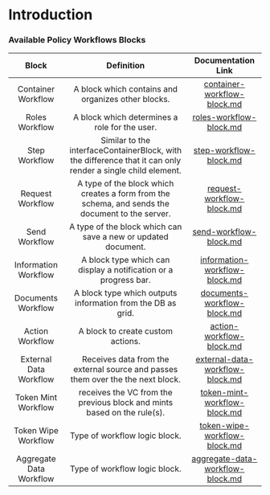 # Introduction

### Available Policy Workflows Blocks

|          Block          |                                                  Definition                                                 |                               Documentation Link                               |
| :---------------------: | :---------------------------------------------------------------------------------------------------------: | :----------------------------------------------------------------------------: |
|    Container Workflow   |                              A block which contains and organizes other blocks.                             |      [container-workflow-block.md](container-workflow-block.md "mention")      |
|      Roles Workflow     |                                A block which determines a role for the user.                                |          [roles-workflow-block.md](roles-workflow-block.md "mention")          |
|      Step Workflow      | Similar to the interfaceContainerBlock, with the difference that it can only render a single child element. |           [step-workflow-block.md](step-workflow-block.md "mention")           |
|     Request Workflow    |       A type of the block which creates a form from the schema, and sends the document to the server.       |        [request-workflow-block.md](request-workflow-block.md "mention")        |
|      Send Workflow      |                        A type of the block which can save a new or updated document.                        |           [send-workflow-block.md](send-workflow-block.md "mention")           |
|   Information Workflow  |                       A block type which can display a notification or a progress bar.                      |    [information-workflow-block.md](information-workflow-block.md "mention")    |
|    Documents Workflow   |                         A block type which outputs information from the DB as grid.                         |      [documents-workflow-block.md](documents-workflow-block.md "mention")      |
|     Action Workflow     |                                      A block to create custom actions.                                      |         [action-workflow-block.md](action-workflow-block.md "mention")         |
|  External Data Workflow |               Receives data from the external source and passes them over the the next block.               |  [external-data-workflow-block.md](external-data-workflow-block.md "mention")  |
|   Token Mint Workflow   |                   receives the VC from the previous block and mints based on the rule(s).                   |     [token-mint-workflow-block.md](token-mint-workflow-block.md "mention")     |
|   Token Wipe Workflow   |                                        Type of workflow logic block.                                        |     [token-wipe-workflow-block.md](token-wipe-workflow-block.md "mention")     |
| Aggregate Data Workflow |                                        Type of workflow logic block.                                        | [aggregate-data-workflow-block.md](aggregate-data-workflow-block.md "mention") |
